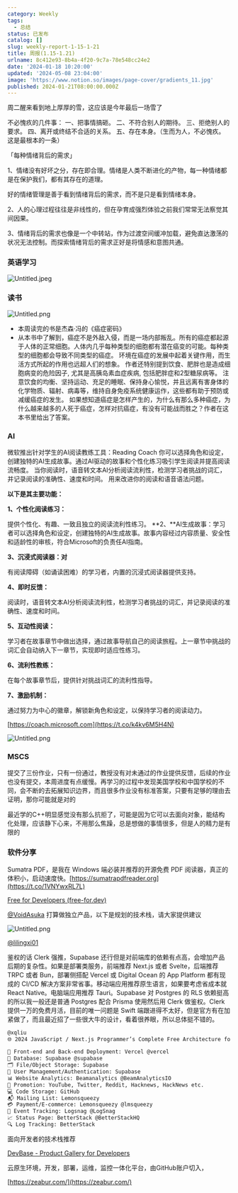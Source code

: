 ```yaml
---
category: Weekly
tags:
  - 总结
status: 已发布
catalog: []
slug: weekly-report-1-15-1-21
title: 周报(1.15-1.21)
urlname: 8c412e93-8b4a-4f20-9c7a-78e548cc24e2
date: '2024-01-18 10:20:00'
updated: '2024-05-08 23:04:00'
image: 'https://www.notion.so/images/page-cover/gradients_11.jpg'
published: 2024-01-21T08:00:00.000Z
---
```


周二醒来看到地上厚厚的雪，这应该是今年最后一场雪了


不必愧疚的几件事：
一、把事情搞砸。
二、不符合别人的期待。
三、拒绝别人的要求。
四、离开或终结不合适的关系。
五、存在本身。（生而为人，不必愧疚。这是最根本的一条）


「每种情绪背后的需求」


1、情绪没有好坏之分，存在即合理。情绪是人类不断进化的产物，每一种情绪都是在保护我们，都有其存在的道理。


好的情绪管理是善于看到情绪背后的需求，而不是只是看到情绪本身。


2、人的心理过程往往是非线性的，但在孕育成强烈体验之前我们常常无法察觉其间因果。


3、情绪背后的需求也像是一个中转站，作为过渡空间缓冲加载，避免直达激荡的状况无法控制。而探索情绪背后的需求正好是将情感和意图共通。


### 英语学习


![Untitled.jpeg](https://prod-files-secure.s3.us-west-2.amazonaws.com/5d24fe63-e567-4804-86f9-9fdc62e13082/faec46dc-9da5-4799-b905-c316418f1168/Untitled.jpeg?X-Amz-Algorithm=AWS4-HMAC-SHA256&X-Amz-Content-Sha256=UNSIGNED-PAYLOAD&X-Amz-Credential=ASIAZI2LB4663ZUONT5S%2F20250217%2Fus-west-2%2Fs3%2Faws4_request&X-Amz-Date=20250217T053849Z&X-Amz-Expires=3600&X-Amz-Security-Token=IQoJb3JpZ2luX2VjEEYaCXVzLXdlc3QtMiJHMEUCIA2LK9UmNKvfAtW2nSeEBIQ9BaKV4EnAMJiJ9rPB0fRHAiEA6ntBwGSVMGuVBYAlduitTbVOWplZmNtmymIGyq%2F%2FJFMq%2FwMIbxAAGgw2Mzc0MjMxODM4MDUiDJDcwZ3HHqwrCB8tpyrcA4Qaxcx37Z%2BMaEbrUA6Y3l6qAB3zTKyffLusuNwayq1i0uQ7gS%2BlWOozxg4w3qrPHxKG80hA3lXKCl%2BUly1jtQTB3D1lB3puXSt%2B9mdsL5Qc6rJfHe5bAuPauE3C0m5SWFEPS34U2xFquK9QmlF3uRf81f1sbbpABGnMcGdpN7f7EbdRuP%2Bp8N84goy%2B8GWzqrjr3yL2WVCKhzNCxAWW8omuLvmDItrww%2BLOqdcfNGChfAdEdztFtlMi7fjMoLiKxvpFSSeuAsANvLy%2BuTzlFjjmdS%2FLs8A9Qz2nSAk3arwGXjvRo9IShQgabSU5QejCLbZHMUf5Y2FN8cpsJlG095sccsxhZEtwdYOhhzDc9qaKYHj4ngbXfezP%2FembdLm4rr9mO5rwPfmhczCRBMuCkRuylppNiTYjIoC6KT1KloOfim0utP2zgcD%2F3xWBX7Luomvs5v0o2oTPFYMMzr3gaLez69GqXwYmR%2BWKCBda2dL3TcvDCH6FgIPhCBSH3S4b98g5dgXarZ4ZtyhdjXzh56%2FZVJrjVjySvujZl6F9goN07TckXYJ%2BQeg8j%2BiGfIec%2BBP6ltPo4DVesS4SSvRaAahT1fuPSRuF0PawFMFzwyIIW8iM%2BakhP78%2BjKzsMOiSy70GOqUB5whlnujgIlD%2F4uVYcgHRGf4RuD37zvHh%2FHAuG1eiDe7He1RHLrjs8j5xy7opac38kIs6FEhrW0DdAYwgSS5UCNgeEMy2%2Fk0fZUqYgwS9XtyT5guyggBL8%2BZzRZnKCVpQz0jKY%2BBIYkOqLL9p1LjlAN9VIwZGSSHWZ%2BJqEF5zmNnsiV2v4I%2BEZnXwdlzP3wR2s7aleKJJAk6XtWXYHS05cm%2Ft0u4t&X-Amz-Signature=9968104ebe33dc109539ac6123d6840410060028356c4a154ff45e4e2087927e&X-Amz-SignedHeaders=host&x-id=GetObject)


### 读书


![Untitled.png](https://prod-files-secure.s3.us-west-2.amazonaws.com/5d24fe63-e567-4804-86f9-9fdc62e13082/08aff459-da99-4ed5-87c6-1f4c95b62ac3/Untitled.png?X-Amz-Algorithm=AWS4-HMAC-SHA256&X-Amz-Content-Sha256=UNSIGNED-PAYLOAD&X-Amz-Credential=ASIAZI2LB4663ZUONT5S%2F20250217%2Fus-west-2%2Fs3%2Faws4_request&X-Amz-Date=20250217T053849Z&X-Amz-Expires=3600&X-Amz-Security-Token=IQoJb3JpZ2luX2VjEEYaCXVzLXdlc3QtMiJHMEUCIA2LK9UmNKvfAtW2nSeEBIQ9BaKV4EnAMJiJ9rPB0fRHAiEA6ntBwGSVMGuVBYAlduitTbVOWplZmNtmymIGyq%2F%2FJFMq%2FwMIbxAAGgw2Mzc0MjMxODM4MDUiDJDcwZ3HHqwrCB8tpyrcA4Qaxcx37Z%2BMaEbrUA6Y3l6qAB3zTKyffLusuNwayq1i0uQ7gS%2BlWOozxg4w3qrPHxKG80hA3lXKCl%2BUly1jtQTB3D1lB3puXSt%2B9mdsL5Qc6rJfHe5bAuPauE3C0m5SWFEPS34U2xFquK9QmlF3uRf81f1sbbpABGnMcGdpN7f7EbdRuP%2Bp8N84goy%2B8GWzqrjr3yL2WVCKhzNCxAWW8omuLvmDItrww%2BLOqdcfNGChfAdEdztFtlMi7fjMoLiKxvpFSSeuAsANvLy%2BuTzlFjjmdS%2FLs8A9Qz2nSAk3arwGXjvRo9IShQgabSU5QejCLbZHMUf5Y2FN8cpsJlG095sccsxhZEtwdYOhhzDc9qaKYHj4ngbXfezP%2FembdLm4rr9mO5rwPfmhczCRBMuCkRuylppNiTYjIoC6KT1KloOfim0utP2zgcD%2F3xWBX7Luomvs5v0o2oTPFYMMzr3gaLez69GqXwYmR%2BWKCBda2dL3TcvDCH6FgIPhCBSH3S4b98g5dgXarZ4ZtyhdjXzh56%2FZVJrjVjySvujZl6F9goN07TckXYJ%2BQeg8j%2BiGfIec%2BBP6ltPo4DVesS4SSvRaAahT1fuPSRuF0PawFMFzwyIIW8iM%2BakhP78%2BjKzsMOiSy70GOqUB5whlnujgIlD%2F4uVYcgHRGf4RuD37zvHh%2FHAuG1eiDe7He1RHLrjs8j5xy7opac38kIs6FEhrW0DdAYwgSS5UCNgeEMy2%2Fk0fZUqYgwS9XtyT5guyggBL8%2BZzRZnKCVpQz0jKY%2BBIYkOqLL9p1LjlAN9VIwZGSSHWZ%2BJqEF5zmNnsiV2v4I%2BEZnXwdlzP3wR2s7aleKJJAk6XtWXYHS05cm%2Ft0u4t&X-Amz-Signature=15d7cc932463ccb2cfdc03f6b384c385f8f2e6f52466544410a6df25937bd01b&X-Amz-SignedHeaders=host&x-id=GetObject)

- 本周读完的书是杰森·冯的《癌症密码》
- 从本书中了解到，癌症不是外敌入侵，而是一场内部叛乱。所有的癌症都起源于人体的正常细胞。人体内几乎每种类型的细胞都有潜在癌变的可能。每种类型的细胞都会导致不同类型的癌症。
环境在癌症的发展中起着关键作用，而生活方式所起的作用也远超人们的想象。
作者还特别提到饮食、肥胖也是造成细胞病变的危险因子, 尤其是高胰岛素血症疾病, 包括肥胖症和2型糖尿病等。
注意饮食的均衡、坚持运动、充足的睡眠、保持身心愉悦，并且远离有害身体的化学物质、辐射、病毒等，维持自身免疫系统健康运作，这些都有助于预防或减缓癌症的发生。
如果想知道癌症是怎样产生的，为什么有那么多种癌症，为什么越来越多的人死于癌症，怎样对抗癌症，有没有可能战而胜之？作者在这本书里给出了答案。

### AI


微软推出针对学生的AI阅读教练工具：Reading Coach
你可以选择角色和设定，创建独特的AI生成故事。通过AI驱动的故事和个性化练习吸引学生阅读并提高阅读流畅度。
当你阅读时，语音转文本AI分析阅读流利性，检测学习者挑战的词汇，并记录阅读的准确性、速度和时间。
用来改进你的阅读和语音语法问题。


**以下是其主要功能：**


**1、个性化阅读练习：**


提供个性化、有趣、一致且独立的阅读流利性练习。
**2、**AI生成故事：学习者可以选择角色和设定，创建独特的AI生成故事。故事内容经过内容质量、安全性和适龄性的审核，符合Microsoft的负责任AI指南。


**3、沉浸式阅读器：对**


有阅读障碍（如诵读困难）的学习者，内置的沉浸式阅读器提供支持。


**4、即时反馈：**


阅读时，语音转文本AI分析阅读流利性，检测学习者挑战的词汇，并记录阅读的准确性、速度和时间。


**5、互动性阅读：**


学习者在故事章节中做出选择，通过故事导航自己的阅读旅程。上一章节中挑战的词汇会自动纳入下一章节，实现即时适应性练习。


**6、流利性教练：**


在每个故事章节后，提供针对挑战词汇的流利性指导。


**7、激励机制：**


通过努力为中心的徽章，解锁新角色和设定，以保持学习者的阅读动力。


[https://coach.microsoft.com](https://t.co/k4kv6M5H4N)


![Untitled.png](https://prod-files-secure.s3.us-west-2.amazonaws.com/5d24fe63-e567-4804-86f9-9fdc62e13082/8f53d036-0cfc-469d-a837-f15107675ae4/Untitled.png?X-Amz-Algorithm=AWS4-HMAC-SHA256&X-Amz-Content-Sha256=UNSIGNED-PAYLOAD&X-Amz-Credential=ASIAZI2LB4663ZUONT5S%2F20250217%2Fus-west-2%2Fs3%2Faws4_request&X-Amz-Date=20250217T053849Z&X-Amz-Expires=3600&X-Amz-Security-Token=IQoJb3JpZ2luX2VjEEYaCXVzLXdlc3QtMiJHMEUCIA2LK9UmNKvfAtW2nSeEBIQ9BaKV4EnAMJiJ9rPB0fRHAiEA6ntBwGSVMGuVBYAlduitTbVOWplZmNtmymIGyq%2F%2FJFMq%2FwMIbxAAGgw2Mzc0MjMxODM4MDUiDJDcwZ3HHqwrCB8tpyrcA4Qaxcx37Z%2BMaEbrUA6Y3l6qAB3zTKyffLusuNwayq1i0uQ7gS%2BlWOozxg4w3qrPHxKG80hA3lXKCl%2BUly1jtQTB3D1lB3puXSt%2B9mdsL5Qc6rJfHe5bAuPauE3C0m5SWFEPS34U2xFquK9QmlF3uRf81f1sbbpABGnMcGdpN7f7EbdRuP%2Bp8N84goy%2B8GWzqrjr3yL2WVCKhzNCxAWW8omuLvmDItrww%2BLOqdcfNGChfAdEdztFtlMi7fjMoLiKxvpFSSeuAsANvLy%2BuTzlFjjmdS%2FLs8A9Qz2nSAk3arwGXjvRo9IShQgabSU5QejCLbZHMUf5Y2FN8cpsJlG095sccsxhZEtwdYOhhzDc9qaKYHj4ngbXfezP%2FembdLm4rr9mO5rwPfmhczCRBMuCkRuylppNiTYjIoC6KT1KloOfim0utP2zgcD%2F3xWBX7Luomvs5v0o2oTPFYMMzr3gaLez69GqXwYmR%2BWKCBda2dL3TcvDCH6FgIPhCBSH3S4b98g5dgXarZ4ZtyhdjXzh56%2FZVJrjVjySvujZl6F9goN07TckXYJ%2BQeg8j%2BiGfIec%2BBP6ltPo4DVesS4SSvRaAahT1fuPSRuF0PawFMFzwyIIW8iM%2BakhP78%2BjKzsMOiSy70GOqUB5whlnujgIlD%2F4uVYcgHRGf4RuD37zvHh%2FHAuG1eiDe7He1RHLrjs8j5xy7opac38kIs6FEhrW0DdAYwgSS5UCNgeEMy2%2Fk0fZUqYgwS9XtyT5guyggBL8%2BZzRZnKCVpQz0jKY%2BBIYkOqLL9p1LjlAN9VIwZGSSHWZ%2BJqEF5zmNnsiV2v4I%2BEZnXwdlzP3wR2s7aleKJJAk6XtWXYHS05cm%2Ft0u4t&X-Amz-Signature=0c9648b34e11b7d3e817519a14209171a1014042a02dfd983210c146239cbb3a&X-Amz-SignedHeaders=host&x-id=GetObject)


### MSCS


提交了三份作业，只有一份通过，教授没有对未通过的作业提供反馈，后续的作业也没有提交，本周进度有点缓慢。再学习的过程中发现美国学校和中国学校的不同，会不断的去拓展知识边界，而且很多作业没有标准答案，只要有足够的理由去证明，那你可能就是对的


最近学的C++明显感觉没有那么抗拒了，可能是因为它可以去面向对象，能结构化处理，应该静下心来，不用那么焦躁，总是想做的事情很多，但是人的精力是有限的


### 软件分享


Sumatra PDF，是我在 Windows 端必装并推荐的开源免费 PDF 阅读器，真正的体积小，启动速度快。[https://sumatrapdfreader.org](https://t.co/1VNYwxRL7L)


[Free for Developers (free-for.dev)](https://free-for.dev/#/)


[@VoidAsuka](https://twitter.com/VoidAsuka) 打算做独立产品，以下是规划的技术栈，请大家提供建议


![Untitled.png](https://prod-files-secure.s3.us-west-2.amazonaws.com/5d24fe63-e567-4804-86f9-9fdc62e13082/93561a3c-b2bc-4a43-bbc5-67e3f740ed5e/Untitled.png?X-Amz-Algorithm=AWS4-HMAC-SHA256&X-Amz-Content-Sha256=UNSIGNED-PAYLOAD&X-Amz-Credential=ASIAZI2LB4663ZUONT5S%2F20250217%2Fus-west-2%2Fs3%2Faws4_request&X-Amz-Date=20250217T053849Z&X-Amz-Expires=3600&X-Amz-Security-Token=IQoJb3JpZ2luX2VjEEYaCXVzLXdlc3QtMiJHMEUCIA2LK9UmNKvfAtW2nSeEBIQ9BaKV4EnAMJiJ9rPB0fRHAiEA6ntBwGSVMGuVBYAlduitTbVOWplZmNtmymIGyq%2F%2FJFMq%2FwMIbxAAGgw2Mzc0MjMxODM4MDUiDJDcwZ3HHqwrCB8tpyrcA4Qaxcx37Z%2BMaEbrUA6Y3l6qAB3zTKyffLusuNwayq1i0uQ7gS%2BlWOozxg4w3qrPHxKG80hA3lXKCl%2BUly1jtQTB3D1lB3puXSt%2B9mdsL5Qc6rJfHe5bAuPauE3C0m5SWFEPS34U2xFquK9QmlF3uRf81f1sbbpABGnMcGdpN7f7EbdRuP%2Bp8N84goy%2B8GWzqrjr3yL2WVCKhzNCxAWW8omuLvmDItrww%2BLOqdcfNGChfAdEdztFtlMi7fjMoLiKxvpFSSeuAsANvLy%2BuTzlFjjmdS%2FLs8A9Qz2nSAk3arwGXjvRo9IShQgabSU5QejCLbZHMUf5Y2FN8cpsJlG095sccsxhZEtwdYOhhzDc9qaKYHj4ngbXfezP%2FembdLm4rr9mO5rwPfmhczCRBMuCkRuylppNiTYjIoC6KT1KloOfim0utP2zgcD%2F3xWBX7Luomvs5v0o2oTPFYMMzr3gaLez69GqXwYmR%2BWKCBda2dL3TcvDCH6FgIPhCBSH3S4b98g5dgXarZ4ZtyhdjXzh56%2FZVJrjVjySvujZl6F9goN07TckXYJ%2BQeg8j%2BiGfIec%2BBP6ltPo4DVesS4SSvRaAahT1fuPSRuF0PawFMFzwyIIW8iM%2BakhP78%2BjKzsMOiSy70GOqUB5whlnujgIlD%2F4uVYcgHRGf4RuD37zvHh%2FHAuG1eiDe7He1RHLrjs8j5xy7opac38kIs6FEhrW0DdAYwgSS5UCNgeEMy2%2Fk0fZUqYgwS9XtyT5guyggBL8%2BZzRZnKCVpQz0jKY%2BBIYkOqLL9p1LjlAN9VIwZGSSHWZ%2BJqEF5zmNnsiV2v4I%2BEZnXwdlzP3wR2s7aleKJJAk6XtWXYHS05cm%2Ft0u4t&X-Amz-Signature=6aa007d780d1ca66b30376b1619e89a6b3231fae11c4c30de6080b410778a20a&X-Amz-SignedHeaders=host&x-id=GetObject)


[@lilingxi01](https://twitter.com/lilingxi01)


鉴权的话 Clerk 强推，Supabase 还行但是对前端库的依赖有点高，会增加产品后期的复杂性。如果是部署类服务，前端推荐 Next.js 或者 Svelte，后端推荐 TRPC 或者 Bun，部署侧搭配 Vercel 或 Digital Ocean 的 App Platform 都有现成的 CI/CD 解决方案非常省事。移动端应用推荐原生语言，如果要考虑省成本就 React Native。电脑端应用推荐 Tauri。Supabase 对 Postgres 的 RLS 依赖挺高的所以我一般还是普通 Postgres 配合 Prisma 使用然后用 Clerk 做鉴权。Clerk 提供一万的免费月活，目前的唯一问题是 Swift 端跟进得不太好，但是官方有在加紧做了，而且最近招了一些很大牛的设计，看着很养眼，所以总体挺不错的。


```markdown
@xqliu
🌐 2024 JavaScript / Next.js Programmer’s Complete Free Architecture for solo entrepreneur:

🔧 Front-end and Back-end Deployment: Vercel @vercel
💾 Database: Supabase @supabase
🗂️ File/Object Storage: Supabase
👥 User Management/Authentication: Supabase
📊 Website Analytics: Beamanalytics @BeamAnalyticsIO
📣 Promotion: YouTube, Twitter, Reddit, Hacknews, HackNews etc. 
💻 Code Storage: GitHub
📬 Mailing List: Lemonsqueezy
💳 Payment/E-commerce: Lemonsqueezy @lmsqueezy
📌 Event Tracking: Logsnag @LogSnag
📈 Status Page: BetterStack @BetterStackHQ
🔍 Log Tracking: BetterStack
```


面向开发者的技术栈推荐


[DevBase - Product Gallery for Developers](https://devbase.fyi/)


云原生环境，开发，部署，运维，监控一体化平台，由GitHub账户切入，


[https://zeabur.com/](https://zeabur.com/)


